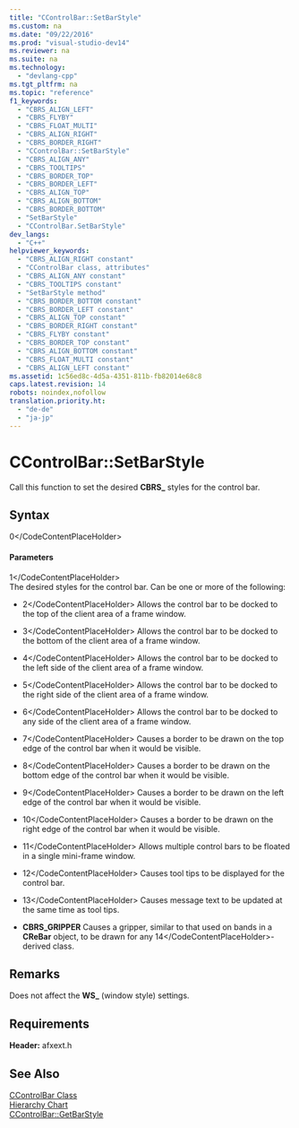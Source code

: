 ```yaml
---
title: "CControlBar::SetBarStyle"
ms.custom: na
ms.date: "09/22/2016"
ms.prod: "visual-studio-dev14"
ms.reviewer: na
ms.suite: na
ms.technology: 
  - "devlang-cpp"
ms.tgt_pltfrm: na
ms.topic: "reference"
f1_keywords: 
  - "CBRS_ALIGN_LEFT"
  - "CBRS_FLYBY"
  - "CBRS_FLOAT_MULTI"
  - "CBRS_ALIGN_RIGHT"
  - "CBRS_BORDER_RIGHT"
  - "CControlBar::SetBarStyle"
  - "CBRS_ALIGN_ANY"
  - "CBRS_TOOLTIPS"
  - "CBRS_BORDER_TOP"
  - "CBRS_BORDER_LEFT"
  - "CBRS_ALIGN_TOP"
  - "CBRS_ALIGN_BOTTOM"
  - "CBRS_BORDER_BOTTOM"
  - "SetBarStyle"
  - "CControlBar.SetBarStyle"
dev_langs: 
  - "C++"
helpviewer_keywords: 
  - "CBRS_ALIGN_RIGHT constant"
  - "CControlBar class, attributes"
  - "CBRS_ALIGN_ANY constant"
  - "CBRS_TOOLTIPS constant"
  - "SetBarStyle method"
  - "CBRS_BORDER_BOTTOM constant"
  - "CBRS_BORDER_LEFT constant"
  - "CBRS_ALIGN_TOP constant"
  - "CBRS_BORDER_RIGHT constant"
  - "CBRS_FLYBY constant"
  - "CBRS_BORDER_TOP constant"
  - "CBRS_ALIGN_BOTTOM constant"
  - "CBRS_FLOAT_MULTI constant"
  - "CBRS_ALIGN_LEFT constant"
ms.assetid: 1c56ed8c-4d5a-4351-811b-fb82014e68c8
caps.latest.revision: 14
robots: noindex,nofollow
translation.priority.ht: 
  - "de-de"
  - "ja-jp"
---
```

# CControlBar::SetBarStyle
Call this function to set the desired **CBRS_** styles for the control bar.  
  
## Syntax  
  
<CodeContentPlaceHolder>0\</CodeContentPlaceHolder>  
#### Parameters  
 <CodeContentPlaceHolder>1\</CodeContentPlaceHolder>  
 The desired styles for the control bar. Can be one or more of the following:  
  
-   <CodeContentPlaceHolder>2\</CodeContentPlaceHolder> Allows the control bar to be docked to the top of the client area of a frame window.  
  
-   <CodeContentPlaceHolder>3\</CodeContentPlaceHolder> Allows the control bar to be docked to the bottom of the client area of a frame window.  
  
-   <CodeContentPlaceHolder>4\</CodeContentPlaceHolder> Allows the control bar to be docked to the left side of the client area of a frame window.  
  
-   <CodeContentPlaceHolder>5\</CodeContentPlaceHolder> Allows the control bar to be docked to the right side of the client area of a frame window.  
  
-   <CodeContentPlaceHolder>6\</CodeContentPlaceHolder> Allows the control bar to be docked to any side of the client area of a frame window.  
  
-   <CodeContentPlaceHolder>7\</CodeContentPlaceHolder> Causes a border to be drawn on the top edge of the control bar when it would be visible.  
  
-   <CodeContentPlaceHolder>8\</CodeContentPlaceHolder> Causes a border to be drawn on the bottom edge of the control bar when it would be visible.  
  
-   <CodeContentPlaceHolder>9\</CodeContentPlaceHolder> Causes a border to be drawn on the left edge of the control bar when it would be visible.  
  
-   <CodeContentPlaceHolder>10\</CodeContentPlaceHolder> Causes a border to be drawn on the right edge of the control bar when it would be visible.  
  
-   <CodeContentPlaceHolder>11\</CodeContentPlaceHolder> Allows multiple control bars to be floated in a single mini-frame window.  
  
-   <CodeContentPlaceHolder>12\</CodeContentPlaceHolder> Causes tool tips to be displayed for the control bar.  
  
-   <CodeContentPlaceHolder>13\</CodeContentPlaceHolder> Causes message text to be updated at the same time as tool tips.  
  
-   **CBRS_GRIPPER** Causes a gripper, similar to that used on bands in a **CReBar** object, to be drawn for any <CodeContentPlaceHolder>14\</CodeContentPlaceHolder>-derived class.  
  
## Remarks  
 Does not affect the **WS_** (window style) settings.  
  
## Requirements  
 **Header:** afxext.h  
  
## See Also  
 [CControlBar Class](../vs140/ccontrolbar-class.md)   
 [Hierarchy Chart](../vs140/hierarchy-chart.md)   
 [CControlBar::GetBarStyle](../vs140/ccontrolbar--getbarstyle.md)